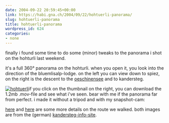 ```yaml
---
date: 2004-09-22 20:59:45+00:00
link: https://habi.gna.ch/2004/09/22/hohtuerli-panorama/
slug: hohtuerli-panorama
title: hohtuerli-panorama
wordpress_id: 624
categories:
- none
---
```


finally i found some time to do some (minor) tweaks to the panorama i shot on the hohturli last weekend.

it's a full 360° panorama on the hohturli. when you open it, you look into the direction of the bluemlisalp-lodge. on the left you can view down to spiez, on the right is the descent to the [oeschinensee](http://www.oeschinensee.ch/) and to kandersteg.

[![hohtuerli](https://habi.gna.ch/blog/images/hohtuerli-tm.jpg)](https://habi.gna.ch/blog/images/hohtuerli.mov)if you click on the thumbnail on the right, you can download the 1.2mb .mov-file and see what i've seen. bear with me if the panorama far from perfect. i made it without a tripod and with my snapshot-cam:

[here](http://www.kandersteg.ch/deutsch/sport/images/blumlisalp_karte.gif) and [here](http://www.kandersteg.ch/deutsch/sport/images/blumlisalp_profil.gif) are some more details on the route we walked. both images are from the (german) [kandersteg-info-site](http://www.kandersteg.ch/deutsch/sport/w_bluemlisalp.html).  

